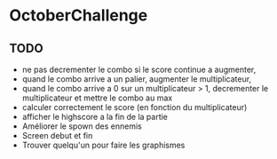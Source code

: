 OctoberChallenge
================

TODO
----

* ne pas decrementer le combo si le score continue a augmenter,
* quand le combo arrive a un palier, augmenter le multiplicateur,
* quand le combo arrive a 0 sur un multiplicateur > 1, decrementer le multiplicateur et mettre le combo au max
* calculer correctement le score (en fonction du multiplicateur)
* afficher le highscore a la fin de la partie
* Améliorer le spown des ennemis
* Screen debut et fin
* Trouver quelqu'un pour faire les graphismes

